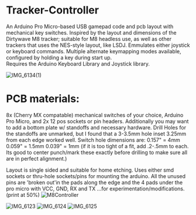 # Tracker-Controller
An Arduino Pro Micro-based USB gamepad code and pcb layout with mechanical key switches. Inspired by the layout and dimensions of the Dirtywave M8 tracker; suitable for M8 headless use, as well as other trackers that uses the NES-style layout, like LSDJ.
Emmulates either joystick or keyboard commands.  Multiple alternate keymapping modes available, configured by holding a key during start up.  
Requires the Arduino Keyboard Library and Joystick library.

![IMG_6134(1)](https://github.com/miotislucifugis/Tracker-Controller/assets/20709580/0dc0f280-fe52-4ae3-ab38-853d563f7c10)


# PCB materials:
8x (Cherry MX compatable) mechanical switches of your choice, Arduino Pro Micro, and 2x 12 pos sockets or pin headers.
Additionally you may want to add a bottom plate w/ standoffs and necessary hardware.  Drill Holes for the standoffs are unmarked, but I found that a  3-3.5mm hole inset 3.25mm from each edge worked well.
Switch hole dimensions are: 0.157" = 4mm  0.059" = 1.5mm  0.039" = 1mm  (if it is too tight of a fit, add .2-.5mm to each. Its good to center punch/mark these exactly before drilling to make sure all are in perfect alignment.)

Layout is single sided and suitable for home etching.   Uses either smd sockets or thru-hole sockets/pins for mounting the arduino.
All the unused pins are 'broken out'in the pads along the edge and the 4 pads under the pro micro with VCC, GND, RX and TX ...for experimentation/modifications.  
(print at 50%)
![M8Controller](https://github.com/miotislucifugis/Tracker-Controller/assets/20709580/824c516a-1140-4270-9e31-48e3c63163a6)

![IMG_6123](https://github.com/miotislucifugis/Tracker-Controller/assets/20709580/a0326274-4fb9-4cc9-b157-71b3bacb663b)
![IMG_6124](https://github.com/miotislucifugis/Tracker-Controller/assets/20709580/db13a791-ddb8-406f-817d-024961ffe604)
![IMG_6125](https://github.com/miotislucifugis/Tracker-Controller/assets/20709580/2bb1b637-6040-4129-86ab-8fb88a3f6288)

